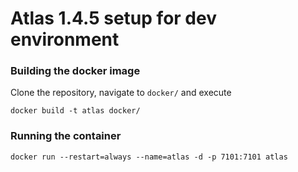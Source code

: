 # Atlas 1.4.5 setup for dev environment
### Building the docker image
Clone the repository, navigate to `docker/` and execute
```
docker build -t atlas docker/
```

### Running the container
```
docker run --restart=always --name=atlas -d -p 7101:7101 atlas
```
